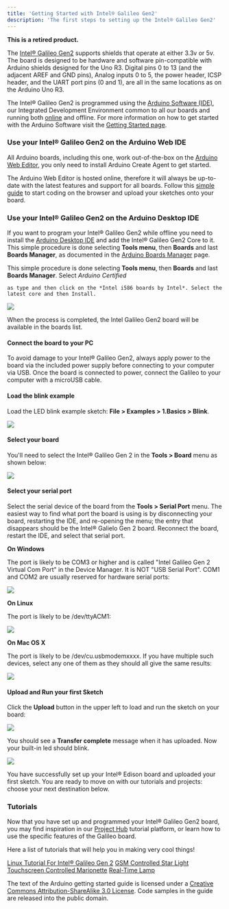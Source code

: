 ```yaml
---
title: 'Getting Started with Intel® Galileo Gen2'
description: 'The first steps to setting up the Intel® Galileo Gen2'
---
```


**This is a retired product.**

The [Intel® Galileo Gen2](/retired/getting-started-guides/IntelGalileoGen2) supports shields that operate at either 3.3v or 5v. The board is designed to be hardware and software pin-compatible with Arduino shields designed for the Uno R3. Digital pins 0 to 13 (and the adjacent AREF and GND pins), Analog inputs 0 to 5, the power header, ICSP header, and the UART port pins (0 and 1), are all in the same locations as on the Arduino Uno R3.

The Intel® Galileo Gen2 is programmed using the [Arduino Software (IDE)](https://arduino.cc/en/Main/Software), our Integrated Development Environment common to all our boards and running both [online](https://create.arduino.cc/editor) and offline. For more information on how to get started with the Arduino Software visit the [Getting Started page](https://arduino.cc/en/Guide/HomePage).

### Use your Intel® Galileo Gen2 on the Arduino Web IDE



All Arduino boards, including this one, work out-of-the-box on the [Arduino Web Editor](https://create.arduino.cc/editor), you only need to install Arduino Create Agent to get started.

The Arduino Web Editor is hosted online, therefore it will always be up-to-date with the latest features and support for all boards. Follow this [simple guide](https://create.arduino.cc/projecthub/Arduino_Genuino/getting-started-with-arduino-web-editor-4b3e4a) to start coding on the browser and upload your sketches onto your board.





### Use your Intel® Galileo Gen2 on the Arduino Desktop IDE

If you want to program your Intel® Galileo Gen2 while offline you need to install the [Arduino Desktop IDE](https://arduino.cc/en/Main/Software) and add the Intel® Galileo Gen2 Core to it. This simple procedure is done selecting **Tools menu**, then **Boards** and last **Boards Manager**, as documented in the [Arduino Boards Manager](https://arduino.cc/en/Guide/Cores) page.

This simple procedure is done selecting **Tools menu**, then **Boards** and last **Boards Manager**. Select _Arduino Certified_

```arduino
as type and then click on the *Intel i586 boards by Intel*. Select the latest core and then Install.
```

![](./assets/GalileoBoardMgr.jpg)

When the process is completed, the Intel Galileo Gen2 board will be available in the boards list.

#### Connect the board to your PC

To avoid damage to your Intel® Galileo Gen2, always apply power to the board via the included power supply
before connecting to your computer via USB. Once the board is connected to power, connect the Galileo to your computer with a microUSB cable.

#### Load the blink example

Load the LED blink example sketch: **File > Examples > 1.Basics > Blink**.

![](./assets/101_LoadBlink.png)

#### Select your board

You'll need to select the Intel® Galileo Gen 2 in the **Tools > Board** menu as shown below:

![](./assets/Galileo_SelBoard.jpg)

#### Select your serial port

Select the serial device of the board from the **Tools > Serial Port** menu. The easiest way to find what port the board is using is by disconnecting your board, restarting the IDE, and re-opening the menu; the entry that disappears should be the Intel® Galielo Gen 2 board. Reconnect the board, restart the IDE, and select that serial port.

**On Windows**

The port is likely to be COM3 or higher and is called "Intel Galileo Gen 2 Virtual Com Port" in the Device Manager. It is NOT "USB Serial Port". COM1 and COM2 are usually reserved for hardware serial ports:

![](./assets/Galileo_SelPort.jpg)

**On Linux**

The port is likely to be /dev/ttyACM1:

![](./assets/GalileoPort.png)

**On Mac OS X**

The port is likely to be /dev/cu.usbmodemxxxx. If you have multiple such devices, select any one of them as they should all give the same results:

![](./assets/Edison_osx_port_select.png)

#### Upload and Run your first Sketch

Click the **Upload** button in the upper left to load and run the sketch on your board:

![](./assets/GalileoUpload.png)

You should see a **Transfer complete** message when it has uploaded. Now your built-in led should blink.

![](./assets/UNO_Upload.png)

You have successfully set up your Intel® Edison board and uploaded your first sketch. You are ready to move on with our tutorials and projects: choose your next destination below.

### Tutorials

Now that you have set up and programmed your Intel® Galileo Gen2 board, you may find inspiration in our [Project Hub](https://create.arduino.cc/projecthub/search?q=galileo) tutorial platform, or learn how to use the specific features of the Galileo board.

Here a list of tutorials that will help you in making very cool things!

[Linux Tutorial For Intel® Galileo Gen 2](https://communities.intel.com/docs/DOC-23764)
[GSM Controlled Star Light](https://communities.intel.com/docs/DOC-23562)
[Touchscreen Controlled Marionette](https://communities.intel.com/docs/DOC-23741)
[Real-Time Lamp](https://communities.intel.com/docs/DOC-23832)

The text of the Arduino getting started guide is licensed under a
[Creative Commons Attribution-ShareAlike 3.0 License](http://creativecommons.org/licenses/by-sa/3.0/). Code samples in the guide are released into the public domain.
